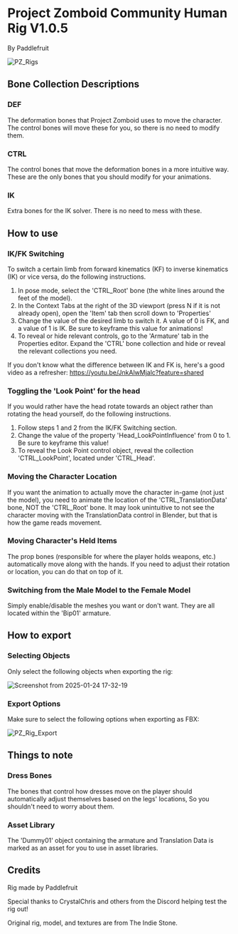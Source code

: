 # Project Zomboid Community Human Rig V1.0.5
By Paddlefruit

![PZ_Rigs](https://github.com/user-attachments/assets/8a50a094-093e-4813-9ba9-5730ac3fb688)


## Bone Collection Descriptions

### DEF
The deformation bones that Project Zomboid uses to move the character. The control bones will move these for you, so there is no need to modify them.

### CTRL
The control bones that move the deformation bones in a more intuitive way. These are the only bones that you should modify for your animations.

### IK
Extra bones for the IK solver. There is no need to mess with these.

## How to use

### IK/FK Switching
To switch a certain limb from forward kinematics (KF) to inverse kinematics (IK) or vice versa, do the following instructions.
1. In pose mode, select the 'CTRL_Root' bone (the white lines around the feet of the model).
2. In the Context Tabs at the right of the 3D viewport (press N if it is not already open), open the 'Item' tab then scroll down to 'Properties'
3. Change the value of the desired limb to switch it. A value of 0 is FK, and a value of 1 is IK. Be sure to keyframe this value for animations!
4. To reveal or hide relevant controls, go to the 'Armature' tab in the Properties editor. Expand the 'CTRL' bone collection and hide or reveal the relevant collections you need.

If you don't know what the difference between IK and FK is, here's a good video as a refresher:
https://youtu.be/JnkAlwMjalc?feature=shared
   
### Toggling the 'Look Point' for the head
If you would rather have the head rotate towards an object rather than rotating the head yourself, do the following instructions.
1. Follow steps 1 and 2 from the IK/FK Switching section.
2. Change the value of the property 'Head_LookPointInfluence' from 0 to 1. Be sure to keyframe this value!
3. To reveal the Look Point control object, reveal the collection 'CTRL_LookPoint', located under 'CTRL_Head'.

### Moving the Character Location
If you want the animation to actually move the character in-game (not just the model), you need to animate the location of the 'CTRL_TranslationData' bone, NOT the 'CTRL_Root' bone. It may look unintuitive to not see the character moving with the TranslationData control in Blender, but that is how the game reads movement.

### Moving Character's Held Items
The prop bones (responsible for where the player holds weapons, etc.) automatically move along with the hands. If you need to adjust their rotation or location, you can do that on top of it. 

### Switching from the Male Model to the Female Model
Simply enable/disable the meshes you want or don't want. They are all located within the 'Bip01' armature.

## How to export

### Selecting Objects
Only select the following objects when exporting the rig:

![Screenshot from 2025-01-24 17-32-19](https://github.com/user-attachments/assets/ef128884-a938-47d3-8375-4fe67382e8b6)


### Export Options
Make sure to select the following options when exporting as FBX:

![PZ_Rig_Export](https://github.com/user-attachments/assets/0ab9ff5b-404e-4263-8a02-cea3bdf2ae94)


## Things to note

### Dress Bones
The bones that control how dresses move on the player should automatically adjust themselves based on the legs' locations, So you shouldn't need to worry about them.

### Asset Library
The 'Dummy01' object containing the armature and Translation Data is marked as an asset for you to use in asset libraries.

## Credits
Rig made by Paddlefruit

Special thanks to CrystalChris and others from the Discord helping test the rig out!

Original rig, model, and textures are from The Indie Stone.
